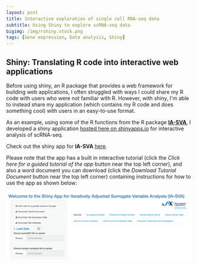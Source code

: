 ```yaml
---
layout: post
title: Interactive exploration of single cell RNA-seq data
subtitle: Using Shiny to explore scRNA-seq data
bigimg: /img/rshiny.stock.png
tags: [Gene expression, Data analysis, Shiny]
---
```


## Shiny: Translating R code into interactive web applications

Before using shiny, an R package that provides a web framework for building web applications, I often struggled with ways I could share my R code with users who were not familiar with R. 
However, with shiny, I'm able to instead share my application (which contains my R code and does something cool) with users in an
easy-to-use format. 

As an example, using some of the R functions from the R package [**IA-SVA**](https://www.bioconductor.org/packages/devel/bioc/html/iasva.html),
I developed a shiny application [hosted here on shinyapps.io](https://nlawlor.shinyapps.io/IASVA_Shiny_08_13_2018/) for interactive analysis
of scRNA-seq.

Check out the shiny app for **IA-SVA** [here](https://nlawlor.shinyapps.io/IASVA_Shiny_08_13_2018/).

Please note that the app has a built in interactive tutorial (click the *Click here for a guided tutorial of the app* button near the top left corner), and also a word document you can download
(click the *Download Tutorial Document* button near the top left corner) containing instructions for how to use the app as shown below:

![](/img/iasva.shiny.png)

